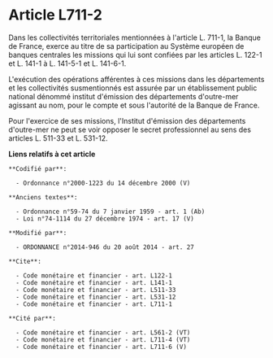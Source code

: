 # Article L711-2

Dans les collectivités territoriales mentionnées à l'article L. 711-1, la Banque de France, exerce au titre de sa
participation au Système européen de banques centrales les missions qui lui sont confiées par les articles L. 122-1 et L.
141-1 à L. 141-5-1 et L. 141-6-1. 

L'exécution des opérations afférentes à ces missions dans les départements et les collectivités susmentionnés est assurée par
un établissement public national dénommé institut d'émission des départements d'outre-mer agissant au nom, pour le compte et
sous l'autorité de la Banque de France. 

Pour l'exercice de ses missions, l'Institut d'émission des départements d'outre-mer ne peut se voir opposer le secret
professionnel au sens des articles L. 511-33 et L. 531-12.

**Liens relatifs à cet article**

	**Codifié par**:

	  - Ordonnance n°2000-1223 du 14 décembre 2000 (V)

	**Anciens textes**:

	  - Ordonnance n°59-74 du 7 janvier 1959 - art. 1 (Ab)
	  - Loi n°74-1114 du 27 décembre 1974 - art. 17 (V)

	**Modifié par**:

	  - ORDONNANCE n°2014-946 du 20 août 2014 - art. 27

	**Cite**:

	  - Code monétaire et financier - art. L122-1
	  - Code monétaire et financier - art. L141-1
	  - Code monétaire et financier - art. L511-33
	  - Code monétaire et financier - art. L531-12
	  - Code monétaire et financier - art. L711-1

	**Cité par**:

	  - Code monétaire et financier - art. L561-2 (VT)
	  - Code monétaire et financier - art. L711-4 (VT)
	  - Code monétaire et financier - art. L711-6 (V)
